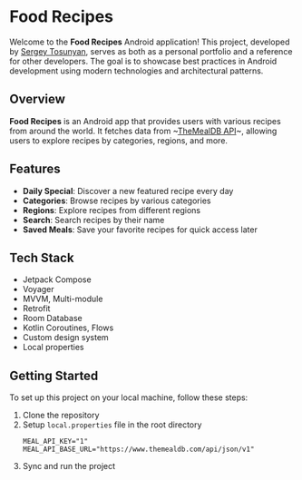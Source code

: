# Food Recipes
Welcome to the **Food Recipes** Android application!
This project, developed by [Sergey Tosunyan](https://www.linkedin.com/in/sergey-tosunyan-543882216/), serves as both as a personal portfolio and a reference for other developers. The goal is to showcase best practices in Android development using modern technologies and architectural patterns.

## Overview
**Food Recipes** is an Android app that provides users with various recipes from around the world. It fetches data from ~[TheMealDB API](https://www.themealdb.com/api.php)~, allowing users to explore recipes by categories, regions, and more.

## Features
* **Daily Special**: Discover a new featured recipe every day
* **Categories**: Browse recipes by various categories
* **Regions**: Explore recipes from different regions
* **Search**: Search recipes by their name
* **Saved Meals**: Save your favorite recipes for quick access later

## Tech Stack
* Jetpack Compose
* Voyager
* MVVM, Multi-module
* Retrofit
* Room Database
* Kotlin Coroutines, Flows
* Custom design system
* Local properties

## Getting Started
To set up this project on your local machine, follow these steps:
1. Clone the repository
2. Setup `local.properties` file in the root directory
    ```properties
    MEAL_API_KEY="1"
    MEAL_API_BASE_URL="https://www.themealdb.com/api/json/v1"
    ```
3. Sync and run the project